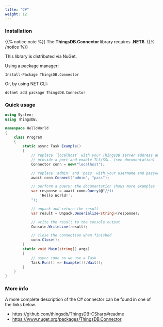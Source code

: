 ```yaml
---
title: "C#"
weight: 12
---
```


### Installation

{{% notice note %}}
The **ThingsDB.Connector** library requires **.NET8**.
{{% /notice %}}


This library is distributed via NuGet.

Using a package manager:
```
Install-Package ThingsDB.Connector
```

Or, by using NET CLI:
```
dotnet add package ThingsDB.Connector
```

### Quick usage

```csharp
using System;
using ThingsDB;

namespace HelloWorld
{
    class Program
    {
        static async Task Example()
        {
            // replace `localhost` with your ThingsDB server address and optionally
            // provide a port and enable TLS/SSL. (see documentation)
            Connector conn = new("localhost");

            // replace 'admin' and 'pass' with your username and password or a valid token
            await conn.Connect("admin", "pass");

            // perform a query; the documentation shows more examples
            var response = await conn.Query(@"//ti
                'Hello World!';
            ");

            // unpack and return the result
            var result = Unpack.Deserialize<string>(response);

            // write the result to the console output
            Console.WriteLine(result);

            // close the connection when finished
            conn.Close();
        }
        static void Main(string[] args)
        {
            // async code so we use a Task
            Task.Run(() => Example()).Wait();
        }
    }
}
```

### More info

A more complete description of the C# connector can be found in one of the links below.

- https://github.com/thingsdb/ThingsDB-CSharp#readme
- https://www.nuget.org/packages/ThingsDB.Connector
